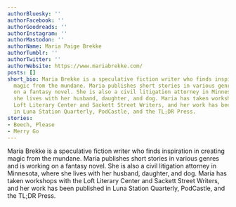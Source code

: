 ```yaml
---
authorBluesky: ''
authorFacebook: ''
authorGoodreads: ''
authorInstagram: ''
authorMastodon: ''
authorName: Maria Paige Brekke
authorTumblr: ''
authorTwitter: ''
authorWebsite: https://www.mariabrekke.com/
posts: []
short_bio: Maria Brekke is a speculative fiction writer who finds inspiration in creating
  magic from the mundane. Maria publishes short stories in various genres and is working
  on a fantasy novel. She is also a civil litigation attorney in Minnesota, where
  she lives with her husband, daughter, and dog. Maria has taken workshops with the
  Loft Literary Center and Sackett Street Writers, and her work has been published
  in Luna Station Quarterly, PodCastle, and the TL;DR Press.
stories:
- Beech, Please
- Merry Go
---
```


Maria Brekke is a speculative fiction writer who finds inspiration in creating magic from the mundane. Maria publishes short stories in various genres and is working on a fantasy novel. She is also a civil litigation attorney in Minnesota, where she lives with her husband, daughter, and dog. Maria has taken workshops with the Loft Literary Center and Sackett Street Writers, and her work has been published in Luna Station Quarterly, PodCastle, and the TL;DR Press.